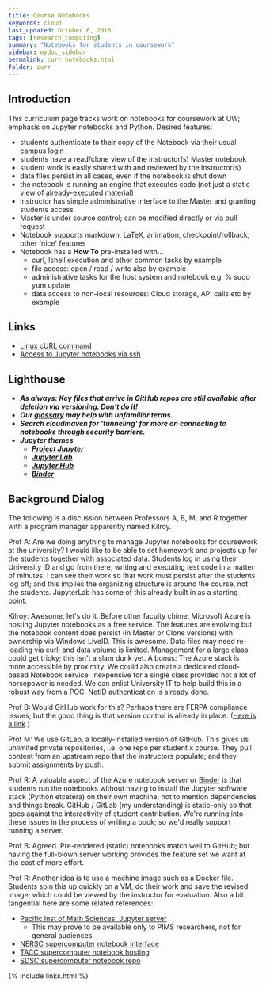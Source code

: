 ```yaml
---
title: Course Notebooks
keywords: cloud
last_updated: October 6, 2016
tags: [research_computing]
summary: "Notebooks for students in coursework"
sidebar: mydoc_sidebar
permalink: curr_notebooks.html
folder: curr
---
```


## Introduction


This curriculum page tracks work on notebooks for coursework at UW; emphasis on Jupyter 
notebooks and Python. Desired features:


- students authenticate to their copy of the Notebook via their usual campus login
- students have a read/clone view of the instructor(s) Master notebook
- student work is easily shared with and reviewed by the instructor(s)
- data files persist in all cases, even if the notebook is shut down
- the notebook is running an engine that executes code (not just a static view of already-executed material)
- instructor has simple administrative interface to the Master and granting students access
- Master is under source control; can be modified directly or via pull request
- Notebook supports markdown, LaTeX, animation, checkpoint/rollback, other 'nice' features
- Notebook has a **How To** pre-installed with...
  - curl, !shell execution and other common tasks by example
  - file access: open / read / write also by example
  - administrative tasks for the host system and notebook e.g. % sudo yum update
  - data access to non-local resources: Cloud storage, API calls etc by example


## Links


- [Linux cURL command](http://www.computerhope.com/unix/curl.htm)
- [Access to Jupyter notebooks via ssh](https://coderwall.com/p/ohk6cg/remote-access-to-ipython-notebooks-via-ssh)


## Lighthouse


- ***As always: Key files that arrive in GitHub repos are still available after deletion via versioning. Don't do it!***
- ***Our [glossary](cc_glossary.html) may help with unfamiliar terms.***
- ***Search cloudmaven for 'tunneling' for more on connecting to notebooks through security barriers.***
- ***Jupyter themes***
  - [***Project Jupyter***](https://jupyter.org)
  - [***Jupyter Lab***](http://blog.jupyter.org/2016/07/14/jupyter-lab-alpha/)
  - [***Jupyter Hub***](https://github.com/jupyterhub/jupyterhub)
  - [***Binder***](http://mybinder.org)


## Background Dialog


The following is a discussion between Professors A, B, M, and R together with a program manager apparently named Kilroy.


Prof A: Are we doing anything to manage Jupyter notebooks for coursework at the university? I would like to be able to set
homework and projects up for the students together with associated data. Students log in using their University ID and go
from there, writing and executing test code in a matter of minutes.  I can see their work so that work must persist after
the students log off; and this implies the organizing structure is around the course, not the students. JupyterLab has some
of this already built in as a starting point. 


Kilroy: Awesome, let's do it. Before other faculty chime: Microsoft Azure is hosting Jupyter notebooks as a free service.
The features are evolving but the notebook content does persist (in Master or Clone versions) with ownership via Windows 
LiveID. This is awesome.  Data files may need re-loading via curl; and data volume is limited. Management for a large class 
could get tricky; this isn't a slam dunk yet.  A bonus: The Azure stack is more accessible by proximity.  We could also create 
a dedicated cloud-based Notebook service: inexpensive for a single class provided not a lot of horsepower is needed. 
We can enlist University IT to help build this in a robust way from a POC. NetID authentication is already done.


Prof B: Would GitHub work for this? Perhaps there are FERPA compliance issues; but the good thing is that version control
is already in place. ([Here is a link](https://github.com/blog/1995-github-jupyter-notebooks-3).)


Prof M: We use GitLab, a locally-installed version of GitHub. This gives us unlimited private repositories, i.e. one 
repo per student x course. They pull content from an upstream repo that the instructors populate; and they submit
assignments by push. 


Prof R: A valuable aspect of the Azure notebook server or [Binder](http://mybinder.org) is that students run the notebooks
without having to install the Jupyter software stack (Python etcetera) on their own machine, not to mention dependencies
and things break. GitHub / GitLab (my understanding) is static-only so that goes against the interactivity of student 
contribution. We're running into these issues in the process of writing a book; so we'd really support running a server.


Prof B: Agreed. Pre-rendered (static) notebooks match well to GitHub; but having the full-blown server working 
provides the feature set we want at the cost of more effort.  


Prof R: Another idea is to use a machine image such as a Docker file. Students spin this up quickly on a VM, do their 
work and save the revised image; which could be viewed by the instructor for evaluation.  Also a bit tangential here are
some related references:


- [Pacific Inst of Math Sciences: Jupyter server](https://www.computecanada.ca/featured/compute-canada-and-pims-launch-jupyter-service-for-researchers/)
  - This may prove to be available only to PIMS researchers, not for general audiences
- [NERSC supercomputer notebook interface](http://www.nersc.gov/news-publications/nersc-news/nersc-center-news/2016/jupyter-notebooks-will-open-up-new-possibilities-on-nerscs-cori-supercomputer)
- [TACC supercomputer notebook hosting](https://www.tacc.utexas.edu/-/why-use-jupyter-notebooks-in-designsafe)
- [SDSC supercomputer notebook repo](https://zonca.github.io/2015/09/ipython-jupyter-notebook-sdsc-comet.html)


{% include links.html %}
